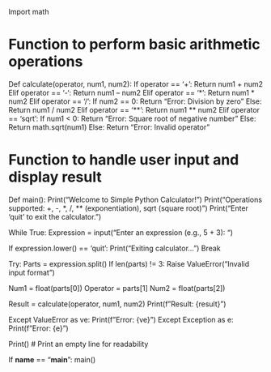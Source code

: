 Import math

# Function to perform basic arithmetic operations
Def calculate(operator, num1, num2):
If operator == ‘+’:
Return num1 + num2
Elif operator == ‘-‘:
Return num1 – num2
Elif operator == ‘*’:
Return num1 * num2
Elif operator == ‘/’:
If num2 == 0:
Return “Error: Division by zero”
Else:
Return num1 / num2
Elif operator == ‘**’:
Return num1 ** num2
Elif operator == ‘sqrt’:
If num1 < 0:
Return “Error: Square root of negative number”
Else:
Return math.sqrt(num1)
Else:
Return “Error: Invalid operator”

# Function to handle user input and display result
Def main():
Print(“Welcome to Simple Python Calculator!”)
Print(“Operations supported: +, -, *, /, ** (exponentiation), sqrt (square root)”)
Print(“Enter ‘quit’ to exit the calculator.”)

While True:
Expression = input(“Enter an expression (e.g., 5 + 3): “)

If expression.lower() == ‘quit’:
Print(“Exiting calculator...”)
Break

Try:
Parts = expression.split()
If len(parts) != 3:
Raise ValueError(“Invalid input format”)

Num1 = float(parts[0])
Operator = parts[1]
Num2 = float(parts[2])

Result = calculate(operator, num1, num2)
Print(f”Result: {result}”)

Except ValueError as ve:
Print(f”Error: {ve}”)
Except Exception as e:
Print(f”Error: {e}”)

Print() # Print an empty line for readability

If __name__ == “__main__”:
main()
